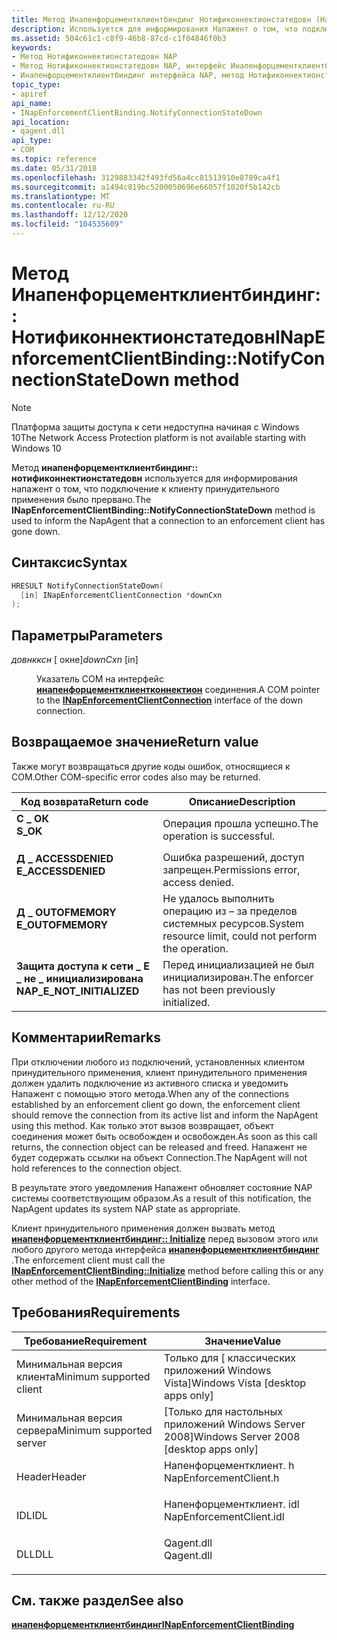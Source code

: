 ```yaml
---
title: Метод Инапенфорцементклиентбиндинг Нотификоннектионстатедовн (Напенфорцементклиент. h)
description: Используется для информирования Напажент о том, что подключение к клиенту принудительного применения было прервано.
ms.assetid: 504c61c1-c8f9-46b8-87cd-c1f04846f0b3
keywords:
- Метод Нотификоннектионстатедовн NAP
- Метод Нотификоннектионстатедовн NAP, интерфейс Инапенфорцементклиентбиндинг
- Инапенфорцементклиентбиндинг интерфейса NAP, метод Нотификоннектионстатедовн
topic_type:
- apiref
api_name:
- INapEnforcementClientBinding.NotifyConnectionStateDown
api_location:
- qagent.dll
api_type:
- COM
ms.topic: reference
ms.date: 05/31/2018
ms.openlocfilehash: 3129883342f493fd56a4cc81513910e8789ca4f1
ms.sourcegitcommit: a1494c819bc5200050696e66057f1020f5b142cb
ms.translationtype: MT
ms.contentlocale: ru-RU
ms.lasthandoff: 12/12/2020
ms.locfileid: "104535609"
---
```

# <a name="inapenforcementclientbindingnotifyconnectionstatedown-method"></a><span data-ttu-id="b2724-106">Метод Инапенфорцементклиентбиндинг:: Нотификоннектионстатедовн</span><span class="sxs-lookup"><span data-stu-id="b2724-106">INapEnforcementClientBinding::NotifyConnectionStateDown method</span></span>

> [!Note]  
> <span data-ttu-id="b2724-107">Платформа защиты доступа к сети недоступна начиная с Windows 10</span><span class="sxs-lookup"><span data-stu-id="b2724-107">The Network Access Protection platform is not available starting with Windows 10</span></span>

 

<span data-ttu-id="b2724-108">Метод **инапенфорцементклиентбиндинг:: нотификоннектионстатедовн** используется для информирования напажент о том, что подключение к клиенту принудительного применения было прервано.</span><span class="sxs-lookup"><span data-stu-id="b2724-108">The **INapEnforcementClientBinding::NotifyConnectionStateDown** method is used to inform the NapAgent that a connection to an enforcement client has gone down.</span></span>

## <a name="syntax"></a><span data-ttu-id="b2724-109">Синтаксис</span><span class="sxs-lookup"><span data-stu-id="b2724-109">Syntax</span></span>


```C++
HRESULT NotifyConnectionStateDown(
  [in] INapEnforcementClientConnection *downCxn
);
```



## <a name="parameters"></a><span data-ttu-id="b2724-110">Параметры</span><span class="sxs-lookup"><span data-stu-id="b2724-110">Parameters</span></span>

<dl> <dt>

<span data-ttu-id="b2724-111">*довнкксн* \[ окне\]</span><span class="sxs-lookup"><span data-stu-id="b2724-111">*downCxn* \[in\]</span></span>
</dt> <dd>

<span data-ttu-id="b2724-112">Указатель COM на интерфейс [**инапенфорцементклиентконнектион**](inapenforcementclientconnection.md) соединения.</span><span class="sxs-lookup"><span data-stu-id="b2724-112">A COM pointer to the [**INapEnforcementClientConnection**](inapenforcementclientconnection.md) interface of the down connection.</span></span>

</dd> </dl>

## <a name="return-value"></a><span data-ttu-id="b2724-113">Возвращаемое значение</span><span class="sxs-lookup"><span data-stu-id="b2724-113">Return value</span></span>

<span data-ttu-id="b2724-114">Также могут возвращаться другие коды ошибок, относящиеся к COM.</span><span class="sxs-lookup"><span data-stu-id="b2724-114">Other COM-specific error codes also may be returned.</span></span>



| <span data-ttu-id="b2724-115">Код возврата</span><span class="sxs-lookup"><span data-stu-id="b2724-115">Return code</span></span>                                                                                             | <span data-ttu-id="b2724-116">Описание</span><span class="sxs-lookup"><span data-stu-id="b2724-116">Description</span></span>                                                        |
|---------------------------------------------------------------------------------------------------------|--------------------------------------------------------------------|
| <dl> <span data-ttu-id="b2724-117"><dt>**С \_ ОК**</dt></span><span class="sxs-lookup"><span data-stu-id="b2724-117"><dt>**S\_OK** </dt></span></span> </dl>                   | <span data-ttu-id="b2724-118">Операция прошла успешно.</span><span class="sxs-lookup"><span data-stu-id="b2724-118">The operation is successful.</span></span><br/>                            |
| <dl> <span data-ttu-id="b2724-119"><dt>**Д \_ ACCESSDENIED**</dt></span><span class="sxs-lookup"><span data-stu-id="b2724-119"><dt>**E\_ACCESSDENIED** </dt></span></span> </dl>         | <span data-ttu-id="b2724-120">Ошибка разрешений, доступ запрещен.</span><span class="sxs-lookup"><span data-stu-id="b2724-120">Permissions error, access denied.</span></span><br/>                       |
| <dl> <span data-ttu-id="b2724-121"><dt>**Д \_ OUTOFMEMORY**</dt></span><span class="sxs-lookup"><span data-stu-id="b2724-121"><dt>**E\_OUTOFMEMORY** </dt></span></span> </dl>          | <span data-ttu-id="b2724-122">Не удалось выполнить операцию из – за пределов системных ресурсов.</span><span class="sxs-lookup"><span data-stu-id="b2724-122">System resource limit, could not perform the operation.</span></span><br/> |
| <dl> <span data-ttu-id="b2724-123"><dt>**Защита доступа к сети \_ E \_ не \_ инициализирована**</dt></span><span class="sxs-lookup"><span data-stu-id="b2724-123"><dt>**NAP\_E\_NOT\_INITIALIZED**</dt></span></span> </dl> | <span data-ttu-id="b2724-124">Перед инициализацией не был инициализирован.</span><span class="sxs-lookup"><span data-stu-id="b2724-124">The enforcer has not been previously initialized.</span></span><br/>       |



 

## <a name="remarks"></a><span data-ttu-id="b2724-125">Комментарии</span><span class="sxs-lookup"><span data-stu-id="b2724-125">Remarks</span></span>

<span data-ttu-id="b2724-126">При отключении любого из подключений, установленных клиентом принудительного применения, клиент принудительного применения должен удалить подключение из активного списка и уведомить Напажент с помощью этого метода.</span><span class="sxs-lookup"><span data-stu-id="b2724-126">When any of the connections established by an enforcement client go down, the enforcement client should remove the connection from its active list and inform the NapAgent using this method.</span></span> <span data-ttu-id="b2724-127">Как только этот вызов возвращает, объект соединения может быть освобожден и освобожден.</span><span class="sxs-lookup"><span data-stu-id="b2724-127">As soon as this call returns, the connection object can be released and freed.</span></span> <span data-ttu-id="b2724-128">Напажент не будет содержать ссылки на объект Connection.</span><span class="sxs-lookup"><span data-stu-id="b2724-128">The NapAgent will not hold references to the connection object.</span></span>

<span data-ttu-id="b2724-129">В результате этого уведомления Напажент обновляет состояние NAP системы соответствующим образом.</span><span class="sxs-lookup"><span data-stu-id="b2724-129">As a result of this notification, the NapAgent updates its system NAP state as appropriate.</span></span>

<span data-ttu-id="b2724-130">Клиент принудительного применения должен вызвать метод [**инапенфорцементклиентбиндинг:: Initialize**](inapenforcementclientbinding-initialize-method.md) перед вызовом этого или любого другого метода интерфейса [**инапенфорцементклиентбиндинг**](inapenforcementclientbinding.md) .</span><span class="sxs-lookup"><span data-stu-id="b2724-130">The enforcement client must call the [**INapEnforcementClientBinding::Initialize**](inapenforcementclientbinding-initialize-method.md) method before calling this or any other method of the [**INapEnforcementClientBinding**](inapenforcementclientbinding.md) interface.</span></span>

## <a name="requirements"></a><span data-ttu-id="b2724-131">Требования</span><span class="sxs-lookup"><span data-stu-id="b2724-131">Requirements</span></span>



| <span data-ttu-id="b2724-132">Требование</span><span class="sxs-lookup"><span data-stu-id="b2724-132">Requirement</span></span> | <span data-ttu-id="b2724-133">Значение</span><span class="sxs-lookup"><span data-stu-id="b2724-133">Value</span></span> |
|-------------------------------------|-----------------------------------------------------------------------------------------------------|
| <span data-ttu-id="b2724-134">Минимальная версия клиента</span><span class="sxs-lookup"><span data-stu-id="b2724-134">Minimum supported client</span></span><br/> | <span data-ttu-id="b2724-135">Только для \[ классических приложений Windows Vista\]</span><span class="sxs-lookup"><span data-stu-id="b2724-135">Windows Vista \[desktop apps only\]</span></span><br/>                                                      |
| <span data-ttu-id="b2724-136">Минимальная версия сервера</span><span class="sxs-lookup"><span data-stu-id="b2724-136">Minimum supported server</span></span><br/> | <span data-ttu-id="b2724-137">\[Только для настольных приложений Windows Server 2008\]</span><span class="sxs-lookup"><span data-stu-id="b2724-137">Windows Server 2008 \[desktop apps only\]</span></span><br/>                                                |
| <span data-ttu-id="b2724-138">Header</span><span class="sxs-lookup"><span data-stu-id="b2724-138">Header</span></span><br/>                   | <dl> <span data-ttu-id="b2724-139"><dt>Напенфорцементклиент. h</dt></span><span class="sxs-lookup"><span data-stu-id="b2724-139"><dt>NapEnforcementClient.h</dt></span></span> </dl>   |
| <span data-ttu-id="b2724-140">IDL</span><span class="sxs-lookup"><span data-stu-id="b2724-140">IDL</span></span><br/>                      | <dl> <span data-ttu-id="b2724-141"><dt>Напенфорцементклиент. idl</dt></span><span class="sxs-lookup"><span data-stu-id="b2724-141"><dt>NapEnforcementClient.idl</dt></span></span> </dl> |
| <span data-ttu-id="b2724-142">DLL</span><span class="sxs-lookup"><span data-stu-id="b2724-142">DLL</span></span><br/>                      | <dl> <span data-ttu-id="b2724-143"><dt>Qagent.dll</dt></span><span class="sxs-lookup"><span data-stu-id="b2724-143"><dt>Qagent.dll</dt></span></span> </dl>               |



## <a name="see-also"></a><span data-ttu-id="b2724-144">См. также раздел</span><span class="sxs-lookup"><span data-stu-id="b2724-144">See also</span></span>

<dl> <span data-ttu-id="b2724-145"><dt>


</dt> <dt></span><span class="sxs-lookup"><span data-stu-id="b2724-145"><dt>


</dt> <dt></span></span>

[<span data-ttu-id="b2724-146">**инапенфорцементклиентбиндинг**</span><span class="sxs-lookup"><span data-stu-id="b2724-146">**INapEnforcementClientBinding**</span></span>](inapenforcementclientbinding.md)
</dt> </dl>

 

 





